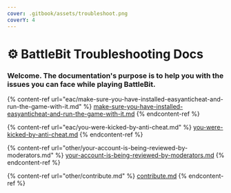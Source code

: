 ```yaml
---
cover: .gitbook/assets/troubleshoot.png
coverY: 4
---
```


# ⚙ BattleBit Troubleshooting Docs

### Welcome. The documentation's purpose is to help you with the issues you can face while playing BattleBit.

{% content-ref url="eac/make-sure-you-have-installed-easyanticheat-and-run-the-game-with-it.md" %}
[make-sure-you-have-installed-easyanticheat-and-run-the-game-with-it.md](eac/make-sure-you-have-installed-easyanticheat-and-run-the-game-with-it.md)
{% endcontent-ref %}

{% content-ref url="eac/you-were-kicked-by-anti-cheat.md" %}
[you-were-kicked-by-anti-cheat.md](eac/you-were-kicked-by-anti-cheat.md)
{% endcontent-ref %}

{% content-ref url="other/your-account-is-being-reviewed-by-moderators.md" %}
[your-account-is-being-reviewed-by-moderators.md](other/your-account-is-being-reviewed-by-moderators.md)
{% endcontent-ref %}

{% content-ref url="other/contribute.md" %}
[contribute.md](other/contribute.md)
{% endcontent-ref %}
